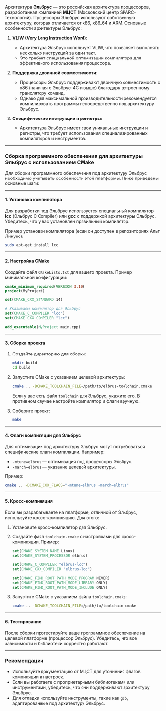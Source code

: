 Архитектура **Эльбрус** — это российская архитектура процессоров, разработанная компанией **МЦСТ** (Московский центр SPARC-технологий). Процессоры Эльбрус используют собственную архитектуру, которая отличается от x86, x86_64 и ARM. Основные особенности архитектуры Эльбрус:

1. **VLIW (Very Long Instruction Word)**:
   - Архитектура Эльбрус использует VLIW, что позволяет выполнять несколько инструкций за один такт.
   - Это требует специальной оптимизации компилятора для эффективного использования процессора.

2. **Поддержка двоичной совместимости**:
   - Процессоры Эльбрус поддерживают двоичную совместимость с x86 (начиная с Эльбрус-4С и выше) благодаря встроенному транслятору команд.
   - Однако для максимальной производительности рекомендуется компилировать программы непосредственно под архитектуру Эльбрус.

3. **Специфические инструкции и регистры**:
   - Архитектура Эльбрус имеет свои уникальные инструкции и регистры, что требует использования специализированных компиляторов и инструментов.

---

### Сборка программного обеспечения для архитектуры Эльбрус с использованием CMake

Для сборки программного обеспечения под архитектуру Эльбрус необходимо учитывать особенности этой платформы. Ниже приведены основные шаги:

---

#### 1. **Установка компилятора**
Для разработки под Эльбрус используется специальный компилятор **lcc** (Эльбрус C Compiler) или **gcc** с поддержкой архитектуры Эльбрус. Убедитесь, что у вас установлен правильный компилятор.

Пример установки компилятора (если он доступен в репозиториях Альт Линукс):
```bash
sudo apt-get install lcc
```

---

#### 2. **Настройка CMake**
Создайте файл `CMakeLists.txt` для вашего проекта. Пример минимальной конфигурации:
```cmake
cmake_minimum_required(VERSION 3.10)
project(MyProject)

set(CMAKE_CXX_STANDARD 14)

# Указываем компилятор для Эльбрус
set(CMAKE_C_COMPILER "lcc")
set(CMAKE_CXX_COMPILER "lcc")

add_executable(MyProject main.cpp)
```

---

#### 3. **Сборка проекта**
1. Создайте директорию для сборки:
   ```bash
   mkdir build
   cd build
   ```

2. Запустите CMake с указанием целевой архитектуры:
   ```bash
   cmake .. -DCMAKE_TOOLCHAIN_FILE=/path/to/elbrus-toolchain.cmake
   ```
   Если у вас есть файл `toolchain` для Эльбрус, укажите его. В противном случае настройте компилятор и флаги вручную.

3. Соберите проект:
   ```bash
   make
   ```

---

#### 4. **Флаги компиляции для Эльбрус**
Для оптимизации под архитектуру Эльбрус могут потребоваться специфические флаги компиляции. Например:
- `-mtune=elbrus` — оптимизация под процессоры Эльбрус.
- `-march=elbrus` — указание целевой архитектуры.

Пример:
```bash
cmake .. -DCMAKE_CXX_FLAGS="-mtune=elbrus -march=elbrus"
```

---

#### 5. **Кросс-компиляция**
Если вы разрабатываете на платформе, отличной от Эльбрус, используйте кросс-компиляцию. Для этого:
1. Установите кросс-компилятор для Эльбрус.
2. Создайте файл `toolchain.cmake` с настройками для кросс-компиляции. Пример:
   ```cmake
   set(CMAKE_SYSTEM_NAME Linux)
   set(CMAKE_SYSTEM_PROCESSOR elbrus)

   set(CMAKE_C_COMPILER "elbrus-lcc")
   set(CMAKE_CXX_COMPILER "elbrus-lcc")

   set(CMAKE_FIND_ROOT_PATH_MODE_PROGRAM NEVER)
   set(CMAKE_FIND_ROOT_PATH_MODE_LIBRARY ONLY)
   set(CMAKE_FIND_ROOT_PATH_MODE_INCLUDE ONLY)
   ```

3. Запустите CMake с указанием файла `toolchain.cmake`:
   ```bash
   cmake .. -DCMAKE_TOOLCHAIN_FILE=/path/to/toolchain.cmake
   ```

---

#### 6. **Тестирование**
После сборки протестируйте ваше программное обеспечение на целевой платформе (процессор Эльбрус). Убедитесь, что все зависимости и библиотеки корректно работают.

---

### Рекомендации
- Используйте документацию от МЦСТ для уточнения флагов компиляции и настроек.
- Если вы работаете с проприетарными библиотеками или инструментами, убедитесь, что они поддерживают архитектуру Эльбрус.
- Для отладки используйте инструменты, такие как `gdb`, адаптированные под архитектуру Эльбрус.
